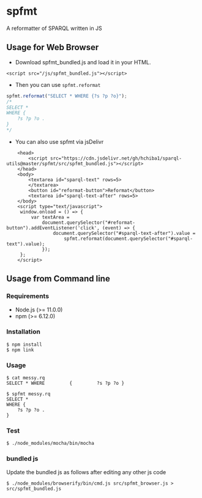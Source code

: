 # spfmt
A reformatter of SPARQL written in JS

## Usage for Web Browser

* Download spfmt_bundled.js and load it in your HTML.

```
<script src="/js/spfmt_bundled.js"></script>
```

* Then you can use `spfmt.reformat`
```javascript
spfmt.reformat("SELECT * WHERE {?s ?p ?o}");
/*
SELECT *
WHERE {
    ?s ?p ?o .
}
*/
```

* You can also use spfmt via jsDelivr
```
    <head>
        <script src="https://cdn.jsdelivr.net/gh/hchiba1/sparql-utils@master/spfmt/src/spfmt_bundled.js"></script>  
    </head>
    <body>
        <textarea id="sparql-text" rows=5>
        </textarea>
        <button id="reformat-button">Reformat</button>
        <textarea id="sparql-text-after" rows=5>
    </body>
    <script type="text/javascript">
     window.onload = () => {
         var textArea = 
             document.querySelector("#reformat-button").addEventListener('click', (event) => {
                 document.querySelector("#sparql-text-after").value =
                     spfmt.reformat(document.querySelector("#sparql-text").value);
             });
     };
    </script>
```
## Usage from Command line

### Requirements
- Node.js (>= 11.0.0)
- npm (>= 6.12.0)

### Installation
```
$ npm install
$ npm link
```

### Usage
```
$ cat messy.rq 
SELECT * WHERE         {         ?s ?p ?o }

$ spfmt messy.rq 
SELECT *
WHERE {
    ?s ?p ?o .
}
```

### Test
```
$ ./node_modules/mocha/bin/mocha
```

### bundled js
Update the bundled js as follows after editing any other js code
```
$ ./node_modules/browserify/bin/cmd.js src/spfmt_browser.js > src/spfmt_bundled.js 
```
